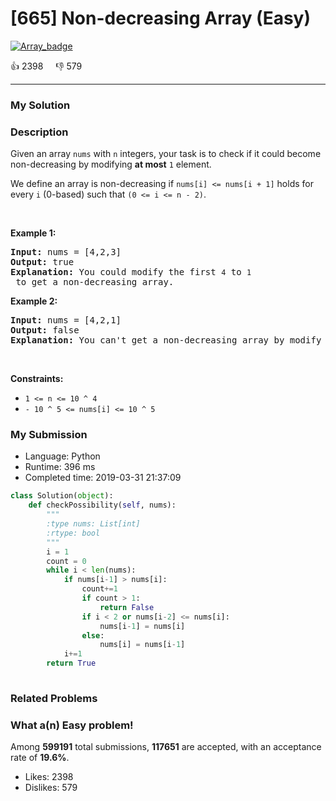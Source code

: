 # [665] Non-decreasing Array (Easy)

[![Array_badge](https://img.shields.io/badge/topic-Array-green.svg)](https://leetcode.com/problems/non-decreasing-array/) 

:+1: 2398 &nbsp; &nbsp; :thumbsdown: 579

---

### My Solution


### Description
<p>Given an array <code>nums</code> with <code>n</code> integers, your task is to check if it could become non-decreasing by modifying <b>at most</b> <code>1</code> element.</p>

<p>We define an array is non-decreasing if <code>nums[i] &lt;= nums</code><code>[i + 1]</code> holds for every <code>i</code>&nbsp;(0-based) such that <code>(0&nbsp;&lt;= i &lt;= n - 2)</code>.</p>

<p>&nbsp;</p>
<p><strong>Example 1:</strong></p>

<pre>
<strong>Input:</strong> nums = [4,2,3]
<strong>Output:</strong> true
<strong>Explanation:</strong> You could modify the first <code>4</code> to <code>1</code> to get a non-decreasing array.
</pre>

<p><strong>Example 2:</strong></p>

<pre>
<strong>Input:</strong> nums = [4,2,1]
<strong>Output:</strong> false
<strong>Explanation:</strong> You can&#39;t get a non-decreasing array by modify at most one element.
</pre>

<p>&nbsp;</p>
<p><strong>Constraints:</strong></p>

<ul>
	<li><code>1 &lt;= n &lt;= 10 ^ 4</code></li>
	<li><code>- 10 ^ 5&nbsp;&lt;= nums[i] &lt;= 10 ^ 5</code></li>
</ul>



### My Submission

- Language: Python
- Runtime: 396 ms
- Completed time: 2019-03-31 21:37:09

```Python
class Solution(object):
    def checkPossibility(self, nums):
        """
        :type nums: List[int]
        :rtype: bool
        """
        i = 1
        count = 0
        while i < len(nums):
            if nums[i-1] > nums[i]:
                count+=1
                if count > 1:
                    return False
                if i < 2 or nums[i-2] <= nums[i]:
                    nums[i-1] = nums[i]
                else:
                    nums[i] = nums[i-1]
            i+=1
        return True
        
```


### Related Problems




### What a(n) Easy problem!
Among **599191** total submissions, **117651** are accepted, with an acceptance rate of **19.6%**. <br>

- Likes: 2398
- Dislikes: 579

